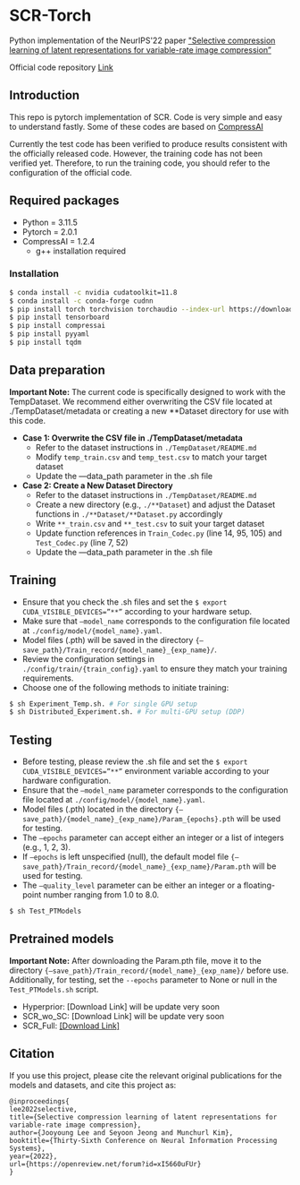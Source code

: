 # SCR-Torch

Python implementation of the NeurIPS'22 paper ["Selective compression learning of latent representations for variable-rate image compression”](https://arxiv.org/abs/2211.04104)

Official code repository [Link](https://github.com/JooyoungLeeETRI/SCR)
## Introduction

This repo is pytorch implementation of SCR. Code is very simple and easy to understand fastly.
Some of these codes are based on [CompressAI](https://github.com/InterDigitalInc/CompressAI)

Currently the test code has been verified to produce results consistent with the officially released code. However, the training code has not been verified yet. Therefore, to run the training code, you should refer to the configuration of the official code.

## Required packages

- Python = 3.11.5
- Pytorch = 2.0.1
- CompressAI = 1.2.4
  - g++ installation required 
  
### Installation

```bash
$ conda install -c nvidia cudatoolkit=11.8
$ conda install -c conda-forge cudnn
$ pip install torch torchvision torchaudio --index-url https://download.pytorch.org/whl/cu118 
$ pip install tensorboard
$ pip install compressai
$ pip install pyyaml
$ pip install tqdm
```


## Data preparation

**Important Note:** The current code is specifically designed to work with the TempDataset. We recommend either overwriting the CSV file located at ./TempDataset/metadata or creating a new **Dataset directory for use with this code.

- **Case 1: Overwrite the CSV file in ./TempDataset/metadata**
    - Refer to the dataset instructions in `./TempDataset/README.md`
    - Modify `temp_train.csv` and `temp_test.csv` to match your target dataset
    - Update the —data_path parameter in the .sh file
- **Case 2: Create a New Dataset Directory**
    - Refer to the dataset instructions in `./TempDataset/README.md`
    - Create a new directory (e.g., `./**Dataset`) and adjust the Dataset functions in `./**Dataset/**Dataset.py` accordingly
    - Write `**_train.csv` and `**_test.csv` to suit your target dataset
    - Update function references in `Train_Codec.py` (line 14, 95, 105) and `Test_Codec.py` (line 7, 52)
    - Update the —data_path parameter in the .sh file

## Training

- Ensure that you check the .sh files and set the `$ export CUDA_VISIBLE_DEVICES=”**”` according to your hardware setup.
- Make sure that `—model_name` corresponds to the configuration file located at `./config/model/{model_name}.yaml`.
- Model files (.pth) will be saved in the directory `{—save_path}/Train_record/{model_name}_{exp_name}/`.
- Review the configuration settings in `./config/train/{train_config}.yaml` to ensure they match your training requirements.
- Choose one of the following methods to initiate training:

```bash
$ sh Experiment_Temp.sh. # For single GPU setup
$ sh Distributed_Experiment.sh. # For multi-GPU setup (DDP)
```

## Testing

- Before testing, please review the .sh file and set the `$ export CUDA_VISIBLE_DEVICES=”**”` environment variable according to your hardware configuration.
- Ensure that the `—model_name` parameter corresponds to the configuration file located at `./config/model/{model_name}.yaml`.
- Model files (.pth) located in the directory `{—save_path}/{model_name}_{exp_name}/Param_{epochs}.pth` will be used for testing.
- The `—epochs` parameter can accept either an integer or a list of integers (e.g., 1, 2, 3).
- If `—epochs` is left unspecified (null), the default model file `{—save_path}/Train_record/{model_name}_{exp_name}/Param.pth` will be used for testing.
- The `—quality_level` parameter can be either an integer or a floating-point number ranging from 1.0 to 8.0.

```bash
$ sh Test_PTModels
```

## P**retrained models**

**Important Note:** After downloading the Param.pth file, move it to the directory `{—save_path}/Train_record/{model_name}_{exp_name}/` before use. 
Additionally, for testing, set the `--epochs` parameter to None or null in the `Test_PTModels.sh` script.

- Hyperprior: [Download Link] will be update very soon
- SCR_wo_SC: [Download Link] will be update very soon
- SCR_Full: [[Download Link]](https://drive.google.com/file/d/1Tsz1NKK8jvdOMioBY40mqiwS6mUsmY28/view?usp=sharing)

## **Citation**

If you use this project, please cite the relevant original publications for the models and datasets, and cite this project as:

```
@inproceedings{
lee2022selective,
title={Selective compression learning of latent representations for variable-rate image compression},
author={Jooyoung Lee and Seyoon Jeong and Munchurl Kim},
booktitle={Thirty-Sixth Conference on Neural Information Processing Systems},
year={2022},
url={https://openreview.net/forum?id=xI5660uFUr}
}
```